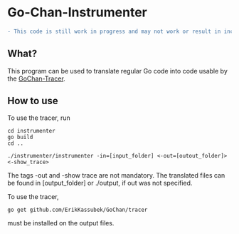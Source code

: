 # Go-Chan-Instrumenter

```diff 
- This code is still work in progress and may not work or result in incorrect behavior!
```

## What?
This program can be used to translate regular Go code 
into code usable by the [GoChan-Tracer](https://github.com/ErikKassubek/GoChan/tree/main/tracer).

## How to use
To use the tracer, run 
```
cd instrumenter
go build
cd ..

./instrumenter/instrumenter -in=[input_folder] <-out=[outout_folder]> <-show_trace>
```
The tags -out and -show trace are not mandatory.
The translated files can be found in [output_folder] or ./output, if out was not specified.

To use the tracer, 
```
go get github.com/ErikKassubek/GoChan/tracer
```
must be installed on the output files.